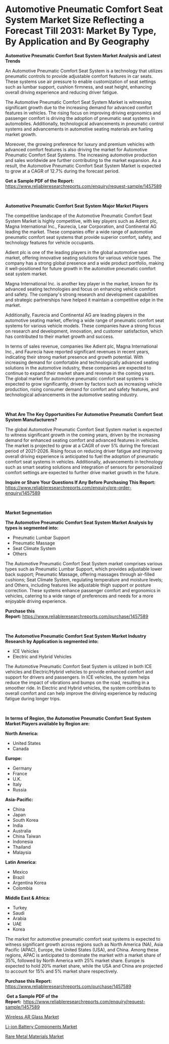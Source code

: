 <p><h1>Automotive Pneumatic Comfort Seat System Market Size Reflecting a Forecast Till 2031: Market By Type, By Application and By Geography</h1></p><p><strong>Automotive Pneumatic Comfort Seat System Market Analysis and Latest Trends</strong></p>
<p><p>An Automotive Pneumatic Comfort Seat System is a technology that utilizes pneumatic controls to provide adjustable comfort features in car seats. These systems use air pressure to enable customization of seat settings such as lumbar support, cushion firmness, and seat height, enhancing overall driving experience and reducing driver fatigue.</p><p>The Automotive Pneumatic Comfort Seat System Market is witnessing significant growth due to the increasing demand for advanced comfort features in vehicles. The rising focus on improving driving ergonomics and passenger comfort is driving the adoption of pneumatic seat systems in automobiles. Additionally, technological advancements in pneumatic control systems and advancements in automotive seating materials are fueling market growth.</p><p>Moreover, the growing preference for luxury and premium vehicles with advanced comfort features is also driving the market for Automotive Pneumatic Comfort Seat Systems. The increasing automotive production and sales worldwide are further contributing to the market expansion. As a result, the Automotive Pneumatic Comfort Seat System Market is expected to grow at a CAGR of 12.7% during the forecast period.</p></p>
<p><strong>Get a Sample PDF of the Report:&nbsp;</strong> <a href="https://www.reliableresearchreports.com/enquiry/request-sample/1457589">https://www.reliableresearchreports.com/enquiry/request-sample/1457589</a></p>
<p>&nbsp;</p>
<p><strong>Automotive Pneumatic Comfort Seat System Major Market Players</strong></p>
<p><p>The competitive landscape of the Automotive Pneumatic Comfort Seat System Market is highly competitive, with key players such as Adient plc, Magna International Inc., Faurecia, Lear Corporation, and Continental AG leading the market. These companies offer a wide range of automotive pneumatic comfort seat systems that provide superior comfort, safety, and technology features for vehicle occupants.</p><p>Adient plc is one of the leading players in the global automotive seat market, offering innovative seating solutions for various vehicle types. The company has a strong global presence and a wide product portfolio, making it well-positioned for future growth in the automotive pneumatic comfort seat system market.</p><p>Magna International Inc. is another key player in the market, known for its advanced seating technologies and focus on enhancing vehicle comfort and safety. The company's strong research and development capabilities and strategic partnerships have helped it maintain a competitive edge in the market.</p><p>Additionally, Faurecia and Continental AG are leading players in the automotive seating market, offering a wide range of pneumatic comfort seat systems for various vehicle models. These companies have a strong focus on research and development, innovation, and customer satisfaction, which has contributed to their market growth and success.</p><p>In terms of sales revenue, companies like Adient plc, Magna International Inc., and Faurecia have reported significant revenues in recent years, indicating their strong market presence and growth potential. With increasing demand for comfortable and technologically advanced seating solutions in the automotive industry, these companies are expected to continue to expand their market share and revenue in the coming years. The global market for automotive pneumatic comfort seat systems is expected to grow significantly, driven by factors such as increasing vehicle production, rising consumer demand for comfort and safety features, and technological advancements in the automotive seating industry.</p></p>
<p>&nbsp;</p>
<p><strong>What Are The Key Opportunities For Automotive Pneumatic Comfort Seat System Manufacturers?</strong></p>
<p><p>The global Automotive Pneumatic Comfort Seat System market is expected to witness significant growth in the coming years, driven by the increasing demand for enhanced seating comfort and advanced features in vehicles. The market is projected to grow at a CAGR of over 5% during the forecast period of 2021-2026. Rising focus on reducing driver fatigue and improving overall driving experience is anticipated to fuel the adoption of pneumatic comfort seat systems in vehicles. Additionally, advancements in technology such as smart seating solutions and integration of sensors for personalized comfort settings are expected to further drive market growth in the future.</p></p>
<p><strong>Inquire or Share Your Questions If Any Before Purchasing This Report:</strong> <a href="https://www.reliableresearchreports.com/enquiry/pre-order-enquiry/1457589">https://www.reliableresearchreports.com/enquiry/pre-order-enquiry/1457589</a></p>
<p>&nbsp;</p>
<p><strong>Market Segmentation</strong></p>
<p><strong>The Automotive Pneumatic Comfort Seat System Market Analysis by types is segmented into:</strong></p>
<p><ul><li>Pneumatic Lumbar Support</li><li>Pneumatic Massage</li><li>Seat Climate System</li><li>Others</li></ul></p>
<p><p>The Automotive Pneumatic Comfort Seat System market comprises various types such as Pneumatic Lumbar Support, which provides adjustable lower back support; Pneumatic Massage, offering massages through air-filled cushions; Seat Climate System, regulating temperature and moisture levels; and Others, including features like adjustable thigh support or posture correction. These systems enhance passenger comfort and ergonomics in vehicles, catering to a wide range of preferences and needs for a more enjoyable driving experience.</p></p>
<p><strong>Purchase this Report:&nbsp;</strong><a href="https://www.reliableresearchreports.com/purchase/1457589">https://www.reliableresearchreports.com/purchase/1457589</a></p>
<p>&nbsp;</p>
<p><strong>The Automotive Pneumatic Comfort Seat System Market Industry Research by Application is segmented into:</strong></p>
<p><ul><li>ICE Vehicles</li><li>Electric and Hybrid Vehicles</li></ul></p>
<p><p>The Automotive Pneumatic Comfort Seat System is utilized in both ICE vehicles and Electric/Hybrid vehicles to provide enhanced comfort and support for drivers and passengers. In ICE vehicles, the system helps reduce the impact of vibrations and bumps on the road, resulting in a smoother ride. In Electric and Hybrid vehicles, the system contributes to overall comfort and can help improve the driving experience by reducing fatigue during longer trips.</p></p>
<p>&nbsp;</p>
<p><strong>In terms of Region, the Automotive Pneumatic Comfort Seat System Market Players available by Region are:</strong></p>
<p>
    <p> <strong> North America: </strong>
        <ul>
            <li>United States</li>
            <li>Canada</li>
        </ul>
        </p> 
    <p> <strong> Europe: </strong>
        <ul>
            <li>Germany</li>
            <li>France</li>
            <li>U.K.</li>
            <li>Italy</li>
            <li>Russia</li>
        </ul>
        </p> 
    <p> <strong> Asia-Pacific: </strong>
        <ul>
            <li>China</li>
            <li>Japan</li>
            <li>South Korea</li>
            <li>India</li>
            <li>Australia</li>
            <li>China Taiwan</li>
            <li>Indonesia</li>
            <li>Thailand</li>
            <li>Malaysia</li>
        </ul>
        </p> 
    <p> <strong> Latin America: </strong>
        <ul>
            <li>Mexico</li>
            <li>Brazil</li>
            <li>Argentina Korea</li>
            <li>Colombia</li>
        </ul>
        </p> 
    <p> <strong> Middle East & Africa: </strong>
        <ul>
            <li>Turkey</li>
            <li>Saudi</li>
            <li>Arabia</li>
            <li>UAE</li>
            <li>Korea</li>
        </ul>
    </p>
    </p>
<p><p>The market for automotive pneumatic comfort seat systems is expected to witness significant growth across regions such as North America (NA), Asia Pacific (APAC), Europe, the United States (USA), and China. Among these regions, APAC is anticipated to dominate the market with a market share of 35%, followed by North America with 25% market share. Europe is expected to hold 20% market share, while the USA and China are projected to account for 15% and 5% market share respectively.</p></p>
<p><strong>Purchase this Report: </strong><a href="https://www.reliableresearchreports.com/purchase/1457589">https://www.reliableresearchreports.com/purchase/1457589</a></p>
<p>&nbsp;<strong>Get a Sample PDF of the Report:&nbsp;&nbsp;</strong><a href="https://www.reliableresearchreports.com/enquiry/request-sample/1457589">https://www.reliableresearchreports.com/enquiry/request-sample/1457589</a></p>
<p><strong></strong></p>
<p><p><a href="https://view.publitas.com/reportprime-1/wireless-ar-glass-market-research-report-unlocks-analysis-on-the-market-financial-status-market-size-and-market-revenue-upto-2031/">Wireless AR Glass Market</a></p><p><a href="https://view.publitas.com/reportprime-1/li-ion-battery-components-market-size-and-growth-market-segmentation-regional-and-country-breakdowns-and-market-trends-for-period-from-2024-2031/">Li-ion Battery Components Market</a></p><p><a href="https://view.publitas.com/reportprime-1/rare-metal-materials-market-provides-a-comprehensive-analysis-including-a-macro-overview-of-the-market-as-well-as-micro-details-such-as-market-size-and-competitive-landscape/">Rare Metal Materials Market</a></p></p>